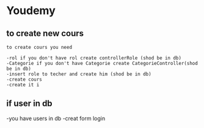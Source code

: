 # Youdemy

## to create new cours

    to create cours you need 
    
    -rol if you don't have rol create controllerRole (shod be in db)
    -Categorie if you don't have Categorie create CategorieController(shod be in db)
    -insert role to techer and create him (shod be in db)
    -create cours
    -create it i


## if user in db

-you have users in db
-creat form login
